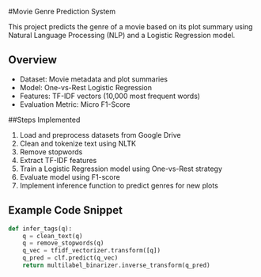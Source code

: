 #Movie Genre Prediction System

This project predicts the genre of a movie based on its plot summary using Natural Language Processing (NLP) and a Logistic Regression model.

## Overview
- Dataset: Movie metadata and plot summaries
- Model: One-vs-Rest Logistic Regression
- Features: TF-IDF vectors (10,000 most frequent words)
- Evaluation Metric: Micro F1-Score

##Steps Implemented
1. Load and preprocess datasets from Google Drive  
2. Clean and tokenize text using NLTK  
3. Remove stopwords  
4. Extract TF-IDF features  
5. Train a Logistic Regression model using One-vs-Rest strategy  
6. Evaluate model using F1-score  
7. Implement inference function to predict genres for new plots

## Example Code Snippet
```python
def infer_tags(q):
    q = clean_text(q)
    q = remove_stopwords(q)
    q_vec = tfidf_vectorizer.transform([q])
    q_pred = clf.predict(q_vec)
    return multilabel_binarizer.inverse_transform(q_pred)
